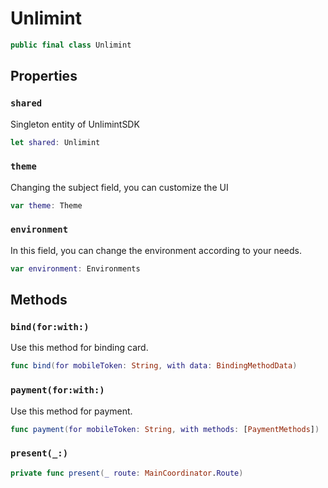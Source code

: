 # Unlimint

``` swift
public final class Unlimint
```

## Properties

### `shared`

Singleton entity of UnlimintSDK

``` swift
let shared: Unlimint
```

### `theme`

Changing the subject field, you can customize the UI

``` swift
var theme: Theme
```

### `environment`

In this field, you can change the environment according to your needs.

``` swift
var environment: Environments
```

## Methods

### `bind(for:with:)`

Use this method for binding card.

``` swift
func bind(for mobileToken: String, with data: BindingMethodData)
```

### `payment(for:with:)`

Use this method for payment.

``` swift
func payment(for mobileToken: String, with methods: [PaymentMethods])
```

### `present(_:)`

``` swift
private func present(_ route: MainCoordinator.Route)
```
